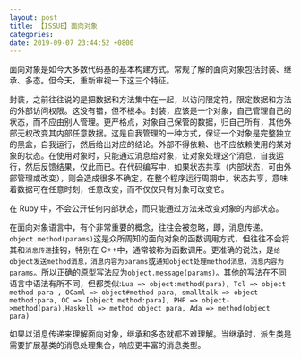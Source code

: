 ```yaml
---
layout: post
title: 【ISSUE】面向对象
categories:
date: 2019-09-07 23:44:52 +0800
---
```


面向对象是如今大多数代码基的基本构建方式。常规了解的面向对象包括封装、继承、多态。但今天，重新审视一下这三个特征。

封装，之前往往说的是把数据和方法集中在一起，以访问限定符，限定数据和方法的外部访问权限。这没有错，但不根本。封装，应该是一个对象，自己管理自己的状态，而不应由别人管理。更严格点，对象自己保管的数据，归自己所有，其他外部无权改变其内部任意数据。这是自我管理的一种方式，保证一个对象是完整独立的黑盒，自我运行，然后给出对应的结论。外部不得依赖、也不应依赖使用的某对象的状态。在使用对象时，只能通过消息给对象，让对象处理这个消息，自我运行，然后反馈结果，仅此而已。在代码编写中，如果状态共享（内部状态，可由外部管理或改变），则会造成很多不确定，在整个程序运行周期中，状态共享，意味着数据可在任意时刻，任意改变，而不仅仅只有对象可改变它。

在 Ruby 中，不会公开任何内部状态，而只能通过方法来改变对象的内部状态。

在面向对象语言中，有个非常重要的概念，往往会被忽略，即，消息传递。`object.method(params)`这是众所周知的面向对象的函数调用方式，但往往不会将其和`消息传递`挂钩，特别在 C++中，通常被称为函数调用。更准确的说法，是`给object发送method消息，消息内容为params`或`通知object处理method消息，消息内容为params`。所以正确的原型写法应为`object.message(params)`。其他的写法在不同语言中语法有所不同，但都类似:`Lua => object:method(para), Tcl => object method para , OCaml => object#method para, smalltalk => object method:para, OC => [object method:para], PHP => object->method(para),Haskell => method object para, Ada => method(object para)`

如果以消息传递来理解面向对象，继承和多态就都不难理解。当继承时，派生类是需要扩展基类的消息处理集合，响应更丰富的消息类型。
